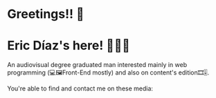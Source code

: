 # Greetings!! 👋

# Eric Díaz's here! 🙋🏼‍♂️

An audiovisual degree graduated man interested mainly in web programming (💻🖼️Front-End mostly) and also on content's edition🎞️🎚️.


You're able to find and contact me on these media:




<!--
**EricDiCiv5/EricDiCiv5** is a ✨ _special_ ✨ repository because its `README.md` (this file) appears on your GitHub profile.

Here are some ideas to get you started:

- 🔭 I’m currently working on ...
- 🌱 I’m currently learning ...
- 👯 I’m looking to collaborate on ...
- 🤔 I’m looking for help with ...
- 💬 Ask me about ...
- 📫 How to reach me: ...
- 😄 Pronouns: ...
- ⚡ Fun fact: ...
-->
